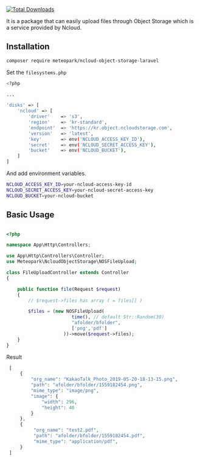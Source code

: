 [![Total Downloads](https://poser.pugx.org/meteopark/ncloud-object-storage-laravel/downloads)](https://packagist.org/packages/meteopark/ncloud-object-storage-laravel)

It is a package that can easily upload files through Object Storage which is a service provided by Ncloud.

## Installation
``` bash
composer require meteopark/ncloud-object-storage-laravel
```

Set the `filesystems.php`

```bash
<?php

...

'disks' => [
    'ncloud' => [
        'driver'    => 's3',
        'region'    => 'kr-standard',
        'endpoint'  => 'https://kr.object.ncloudstorage.com',
        'version'   => 'latest',
        'key'       => env('NCLOUD_ACCESS_KEY_ID'),
        'secret'    => env('NCLOUD_SECRET_ACCESS_KEY'),
        'bucket'    => env('NCLOUD_BUCKET'),
    ]
]
```

And add environment variables.


```bash
NCLOUD_ACCESS_KEY_ID=your-ncloud-access-key-id
NCLOUD_SECRET_ACCESS_KEY=your-ncloud-secret-access-key
NCLOUD_BUCKET=your-ncloud-bucket
```

## Basic Usage

```php

<?php

namespace App\Http\Controllers;

use App\Http\Controllers\Controller;
use Meteopark\NcloudObjectStorage\NOSFileUpload;

class FileUploadController extends Controller
{

    public function file(Request $request)
    {
        // $request->files has array ( = files[] )

        $files = (new NOSFileUpload(
                        time(), // default Str::Random(30)
                        "afolder/bfolder",
                        ['png','pdf']
                     ))->move($request->files);
    }
}
 ```

Result

```php
 [
     {
         "org_name": "KakaoTalk_Photo_2019-05-20-18-13-15.png",
         "path": "afolder/bfolder/1559182454.png",
         "mime_type": "image/png",
         "image": {
             "width": 296,
             "height": 40
         }
     },
     {
          "org_name": "test2.pdf",
          "path": "afolder/bfolder/1559182454.pdf",
          "mime_type": "application/pdf",
     }
 ]
 ```
